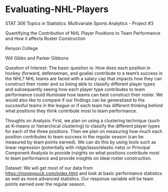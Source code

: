 # Evaluating-NHL-Players
STAT 306 Topics in Statistics: Multivariate Sports Analytics - Project #3

Quantifying the Contribution of NHL Player Positions to Team Performance and How it affects Roster Construction

Kenyon College

Will Gibbs and Parker Gibbons 


Question of Interest: The basic question is: How does each position in hockey (forward, defenseman, and goalie) contribute to a team’s success in the NHL? NHL teams are faced with a salary cap that impacts how they can construct their roster and so being able to classify different player types and subsequently seeing how each player type contributes to team performance could illuminate how teams can best construct their roster. We would also like to compare if our findings can be generalized to the successful teams in the league or if each team has different thinking behind what positions they think contribute most to team performance.


Thoughts on Analysis: First, we plan on using a clustering technique (such as K-means or hierarchical clustering) to classify the different player types for each of the three positions. Then we plan on measuring how much each position contributes to team success in the regular season (can be measured by team points earned). We can do this by using tools such as linear regression (potentially with ridge/lasso/elastic nets) or Principal Component Analysis to provide insights on what positions contribute most to team performance and provide insights on ideal roster construction. 


Dataset: We will get most of our data from https://moneypuck.com/index.html and look at basic performance statistics as well as more advanced statistics. Our response variable will be team points earned over the regular season.

